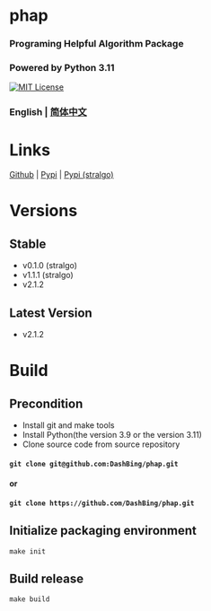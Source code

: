 # phap
### Programing Helpful Algorithm Package
### Powered by Python 3.11
[![MIT License](https://img.shields.io/badge/license-MIT-blue.svg?style=flat)](http://choosealicense.com/licenses/mit/)

### English  | [简体中文](README-zh-CN.md)

# Links
[Github](https://github.com/DashBing/phap/ "Github") | [Pypi](https://pypi.org/project/phap/ "Pypi") | [Pypi (stralgo)](https://pypi.org/project/stralgo/ "Pypi (stralgo)")

# Versions
## Stable
+ v0.1.0 (stralgo)
+ v1.1.1 (stralgo)
+ v2.1.2

## Latest Version
+ v2.1.2

# Build
## Precondition
+ Install git and make tools
+ Install Python(the version 3.9 or the version 3.11)
+ Clone source code from source repository
#### ```git clone git@github.com:DashBing/phap.git```
#### or
#### ```git clone https://github.com/DashBing/phap.git```

## Initialize packaging environment
```make init```

## Build release
```make build```
